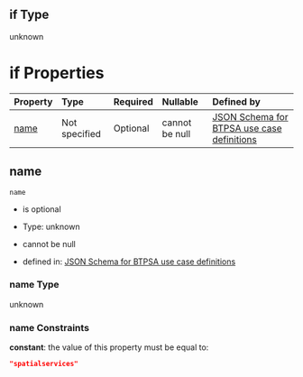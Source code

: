 ## if Type

unknown

# if Properties

| Property      | Type          | Required | Nullable       | Defined by                                                                                                                                                                                                          |
| :------------ | :------------ | :------- | :------------- | :------------------------------------------------------------------------------------------------------------------------------------------------------------------------------------------------------------------ |
| [name](#name) | Not specified | Optional | cannot be null | [JSON Schema for BTPSA use case definitions](btpsa-usecase-properties-services-items-allof-1-then-allof-113-if-properties-name.md "undefined#/properties/services/items/allOf/1/then/allOf/113/if/properties/name") |

## name



`name`

*   is optional

*   Type: unknown

*   cannot be null

*   defined in: [JSON Schema for BTPSA use case definitions](btpsa-usecase-properties-services-items-allof-1-then-allof-113-if-properties-name.md "undefined#/properties/services/items/allOf/1/then/allOf/113/if/properties/name")

### name Type

unknown

### name Constraints

**constant**: the value of this property must be equal to:

```json
"spatialservices"
```
